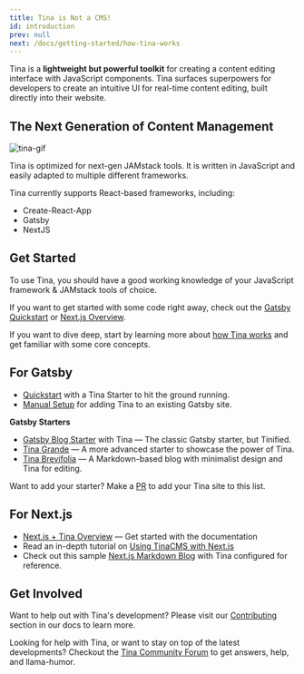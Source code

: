 ```yaml
---
title: Tina is Not a CMS!
id: introduction
prev: null
next: /docs/getting-started/how-tina-works
---
```


Tina is a **lightweight but powerful toolkit** for creating a content editing interface with JavaScript components. Tina surfaces superpowers for developers to create an intuitive UI for real-time content editing, built directly into their website.

## The Next Generation of Content Management

![tina-gif](https://res.cloudinary.com/forestry-demo/video/upload/du_16,w_700,e_loop/v1571159974/tina-hero-demo.gif)

Tina is optimized for next-gen JAMstack tools. It is written in JavaScript and easily adapted to multiple different frameworks.

Tina currently supports React-based frameworks, including:

- Create-React-App
- Gatsby
- NextJS

## Get Started

To use Tina, you should have a good working knowledge of your JavaScript framework & JAMstack tools of choice.

If you want to get started with some code right away, check out the [Gatsby Quickstart](/docs/gatsby/quickstart) or [Next.js Overview](/docs/nextjs/overview).

If you want to dive deep, start by learning more about [how Tina works](/docs/getting-started/how-tina-works) and get familiar with some core concepts.

## For Gatsby

- [Quickstart](/docs/gatsby/quickstart) with a Tina Starter to hit the ground running.
- [Manual Setup](/docs/gatsby/manual-setup) for adding Tina to an existing Gatsby site.

**Gatsby Starters**
- [Gatsby Blog Starter](https://github.com/tinacms/gatsby-starter-tinacms) with Tina — The classic Gatsby starter, but Tinified.
- [Tina Grande](https://github.com/tinacms/tina-starter-grande) — A more advanced starter to showcase the power of Tina.
- [Tina Brevifolia](https://github.com/kendallstrautman/brevifolia-gatsby-tinacms) — A Markdown-based blog with minimalist design and Tina for editing.

Want to add your starter? Make a [PR](/docs/contributing/guidelines) to add your Tina site to this list.

## For Next.js

- [Next.js + Tina Overview](/docs/nextjs/overview) — Get started with the documentation
- Read an in-depth tutorial on [Using TinaCMS with Next.js](/blog/using-tinacms-with-nextjs/)
- Check out this sample [Next.js Markdown Blog](https://github.com/kendallstrautman/brevifolia-next-tinacms) with Tina configured for reference.

## Get Involved

Want to help out with Tina's development? Please visit our [Contributing](/docs/contributing/guidelines) section in our docs to learn more.

Looking for help with Tina, or want to stay on top of the latest developments? Checkout the [Tina Community Forum](https://community.tinacms.org/) to get answers, help, and llama-humor.

